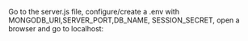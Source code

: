 Go to the server.js file, 
configure/create a .env with MONGODB_URI,SERVER_PORT,DB_NAME, SESSION_SECRET,
open a browser and go to localhost:<port>
